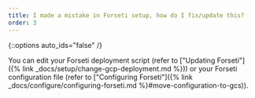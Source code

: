 ```yaml
---
title: I made a mistake in Forseti setup, how do I fix/update this?
order: 3
---
```

{::options auto_ids="false" /}

You can edit your Forseti deployment script (refer to 
["Updating Forseti"]({% link _docs/setup/change-gcp-deployment.md %})) 
or your Forseti configuration file (refer to 
["Configuring Forseti"]({% link _docs/configure/configuring-forseti.md %}#move-configuration-to-gcs)).
